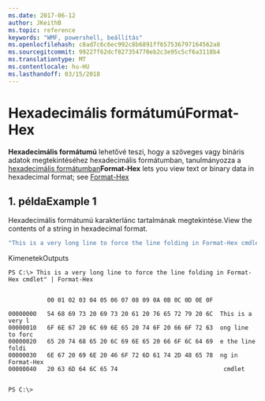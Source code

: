 ```yaml
---
ms.date: 2017-06-12
author: JKeithB
ms.topic: reference
keywords: "WMF, powershell, beállítás"
ms.openlocfilehash: c8ad7c6c6ec992c8b6891ff657536797164562a8
ms.sourcegitcommit: 99227f62dcf827354770eb2c3e95c5cf6a3118b4
ms.translationtype: MT
ms.contentlocale: hu-HU
ms.lasthandoff: 03/15/2018
---
```

# <a name="format-hex"></a><span data-ttu-id="9df57-102">Hexadecimális formátumú</span><span class="sxs-lookup"><span data-stu-id="9df57-102">Format-Hex</span></span>
<span data-ttu-id="9df57-103">**Hexadecimális formátumú** lehetővé teszi, hogy a szöveges vagy bináris adatok megtekintéséhez hexadecimális formátumban, tanulmányozza a [hexadecimális formátumban](https://msdn.microsoft.com/powershell/reference/5.1/microsoft.powershell.utility/format-hex)</span><span class="sxs-lookup"><span data-stu-id="9df57-103">**Format-Hex** lets you view text or binary data in hexadecimal format; see [Format-Hex](https://msdn.microsoft.com/powershell/reference/5.1/microsoft.powershell.utility/format-hex)</span></span>

## <a name="example-1"></a><span data-ttu-id="9df57-104">1. példa</span><span class="sxs-lookup"><span data-stu-id="9df57-104">Example 1</span></span>
<span data-ttu-id="9df57-105">Hexadecimális formátumú karakterlánc tartalmának megtekintése.</span><span class="sxs-lookup"><span data-stu-id="9df57-105">View the contents of a string in hexadecimal format.</span></span>

```powershell
"This is a very long line to force the line folding in Format-Hex cmdlet" | Format-Hex
```

<span data-ttu-id="9df57-106">Kimenetek</span><span class="sxs-lookup"><span data-stu-id="9df57-106">Outputs</span></span>
```
PS C:\> This is a very long line to force the line folding in Format-Hex cmdlet" | Format-Hex


           00 01 02 03 04 05 06 07 08 09 0A 0B 0C 0D 0E 0F

00000000   54 68 69 73 20 69 73 20 61 20 76 65 72 79 20 6C  This is a very l
00000010   6F 6E 67 20 6C 69 6E 65 20 74 6F 20 66 6F 72 63  ong line to forc
00000020   65 20 74 68 65 20 6C 69 6E 65 20 66 6F 6C 64 69  e the line foldi
00000030   6E 67 20 69 6E 20 46 6F 72 6D 61 74 2D 48 65 78  ng in Format-Hex
00000040   20 63 6D 64 6C 65 74                              cmdlet         


PS C:\>
```

